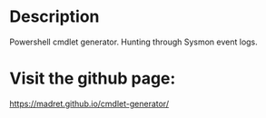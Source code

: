 # Description
Powershell cmdlet generator. Hunting through Sysmon event logs.

# Visit the github page:
https://madret.github.io/cmdlet-generator/
